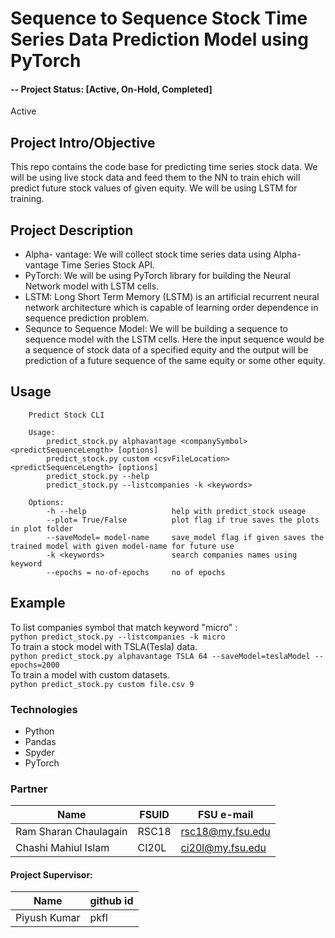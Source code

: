 # Sequence to Sequence Stock Time Series Data Prediction Model using PyTorch 

#### -- Project Status: [Active, On-Hold, Completed]
Active

## Project Intro/Objective
This repo contains the code base for predicting time series stock data. We will be using live stock data and feed them to the NN to train ehich will predict future stock values of given equity. We will be using LSTM for training. 

## Project Description
* Alpha- vantage: We will collect stock time series data using Alpha-vantage Time Series Stock API. 
* PyTorch: We will be using PyTorch library for building the Neural Network model with LSTM cells.
* LSTM: Long Short Term Memory (LSTM) is an artificial recurrent neural network architecture which is capable of learning order dependence in sequence prediction problem.
* Sequnce to Sequence Model: We will be building a sequence to sequence model with the LSTM cells. Here the input sequence would be a sequence of stock data of a specified equity and the output will be prediction of a future sequence of the same equity or some other equity. 
## Usage

```
    Predict Stock CLI

    Usage:
        predict_stock.py alphavantage <companySymbol> <predictSequenceLength> [options]
        predict_stock.py custom <csvFileLocation> <predictSequenceLength> [options]
        predict_stock.py --help
        predict_stock.py --listcompanies -k <keywords>
 
    Options:
        -h --help                   help with predict_stock useage
        --plot= True/False          plot flag if true saves the plots in plot folder
        --saveModel= model-name     save_model flag if given saves the trained model with given model-name for future use
        -k <keywords>               search companies names using keyword
        --epochs = no-of-epochs     no of epochs

```
## Example
To list companies symbol that match keyword "micro" :         
``` python predict_stock.py --listcompanies -k micro  ```       
To train a stock model with TSLA(Tesla) data.     
``` python predict_stock.py alphavantage TSLA 64 --saveModel=teslaModel --epochs=2000   ```      
To train a model with custom datasets.  
``` python predict_stock.py custom file.csv 9   ```       


### Technologies
* Python
* Pandas
* Spyder
* PyTorch
 

### Partner
|Name     |  FSUID   |  FSU e-mail  |
|---------|-----------------|-------|
| Ram Sharan Chaulagain | RSC18 | rsc18@my.fsu.edu |
| Chashi Mahiul Islam | CI20L | ci20l@my.fsu.edu |


#### Project Supervisor:

|Name     |  github id   | 
|---------|-----------------|
|Piyush Kumar | pkfl |


